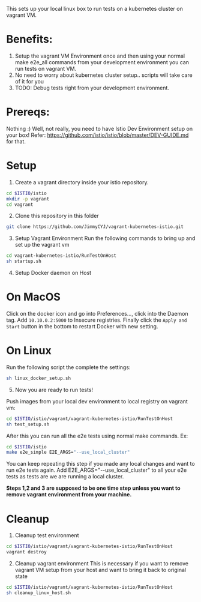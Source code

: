 This sets up your local linux box to run tests on a kubernetes cluster on vagrant VM.

# Benefits:
1) Setup the vagrant VM Environment once and then using your normal make e2e_all commands from your development environment you can run tests on vagrant VM.
2) No need to worry about kubernetes cluster setup.. scripts will take care of it for you
3) TODO: Debug tests right from your development environment.

# Prereqs:
Nothing :)
Well, not really, you need to have Istio Dev Environment setup on your box!
Refer: https://github.com/istio/istio/blob/master/DEV-GUIDE.md for that.

# Setup
1) Create a vagrant directory inside your istio repository.

```bash
cd $ISTIO/istio
mkdir -p vagrant
cd vagrant
```

2) Clone this repository in this folder

```bash
git clone https://github.com/JimmyCYJ/vagrant-kubernetes-istio.git
```

3) Setup Vagrant Environment
Run the following commands to bring up and set up the vagrant vm
```bash
cd vagrant-kubernetes-istio/RunTestOnHost
sh startup.sh
```

4) Setup Docker daemon on Host
# On MacOS
Click on the docker icon and go into Preferences..., click into the Daemon tag.
Add `10.10.0.2:5000` to Insecure registries.
Finally click the `Apply and Start` button in the bottom to restart Docker with new setting.

# On Linux
Run the following script the complete the settings:
```bash
sh linux_docker_setup.sh
```

5) Now you are ready to run tests!

Push images from your local dev environment to local registry on vagrant vm:
```bash
cd $ISTIO/istio/vagrant/vagrant-kubernetes-istio/RunTestOnHost
sh test_setup.sh
```
After this you can run all the e2e tests using normal make commands. Ex:
```bash
cd $ISTIO/istio
make e2e_simple E2E_ARGS="--use_local_cluster"
```
You can keep repeating this step if you made any local changes and want to run e2e tests again.
Add E2E_ARGS="--use_local_cluster" to all your e2e tests as tests are we are running a local cluster.

**Steps 1,2 and 3 are supposed to be one time step unless you want to remove vagrant environment from your machine.**

# Cleanup
1) Cleanup test environment
```bash
cd $ISTIO/istio/vagrant/vagrant-kubernetes-istio/RunTestOnHost
vagrant destroy
```

2) Cleanup vagrant environment
This is necessary if you want to remove vagrant VM setup from your host and want to bring it back to original state
```bash
cd $ISTIO/istio/vagrant/vagrant-kubernetes-istio/RunTestOnHost
sh cleanup_linux_host.sh
```

